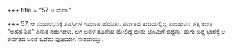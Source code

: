 +++
title = "57 ಆ ಮಹಾ"

+++
57. ಆ ಮಹಾರಭಸಕ್ಕೆ ತಪಸ್ವಿಗಳ ಸಮೂಹ ಹೆದರಿತು. ಪರ್ವತದ ತುದಿಯಲ್ಲಿದ್ದ ಪಾಂಡುವಿನ ಪತ್ನಿ ಕುಂತಿ "ಅಹಹ ಶಿವ" ಎನುತ ನಡುಗಿದಳು. ಆಗ ಅವಳ ತೊಡೆಯ ಮೇಲಿದ್ದ ಭೀಮ ಭೂಮಿಗೆ ಬಿದ್ದನು. ಮಗು ಬಿದ್ದ ಭಾರಕ್ಕೆ ಆ ಪರ್ವತದ ಬಂಡೆ ಒಡೆದು ಪುಡಿಯಾಗಿ ನಾಶವಾಯ್ತು.